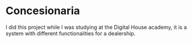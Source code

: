 # Concesionaria

I did this project while I was studying at the Digital House academy, it is a system with different functionalities for a dealership.
